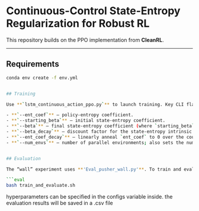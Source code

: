 

# Continuous-Control State-Entropy Regularization for Robust RL

This repository builds on the PPO implementation from **CleanRL**.

---

## Requirements

```bash
conda env create -f env.yml


## Training

Use **`lstm_continuous_action_ppo.py`** to launch training. Key CLI flags:

- **`--ent_coef`** – policy-entropy coefficient.
- **`--starting_beta`** – initial state-entropy coefficient.
- **`--beta`** – final state-entropy coefficient (where `starting_beta` decays to).
- **`--beta_decay`** – discount factor for the state-entropy intrinsic reward.
- **`--ent_coef_decay`** – linearly anneal `ent_coef` to 0 over the course of training (boolean switch).
- **`--num_envs`** – number of parallel environments; also sets the number of rollouts per PPO update and the batch size used for state-entropy estimation.


## Evaluation

The “wall” experiment uses **'Eval_pusher_wall.py'**. To train and evaluate:

```eval
bash train_and_evaluate.sh
```
hyperparameters can be specified in the configs variable inside.
the evaluation results will be saved in a .csv file

 
